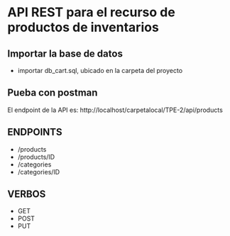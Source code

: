 # API REST para el recurso de productos de inventarios


## Importar la base de datos
- importar db_cart.sql, ubicado en la carpeta del proyecto


## Pueba con postman
El endpoint de la API es: http://localhost/carpetalocal/TPE-2/api/products


## ENDPOINTS
- /products
- /products/ID
- /categories
- /categories/ID

## VERBOS
- GET
- POST
- PUT


